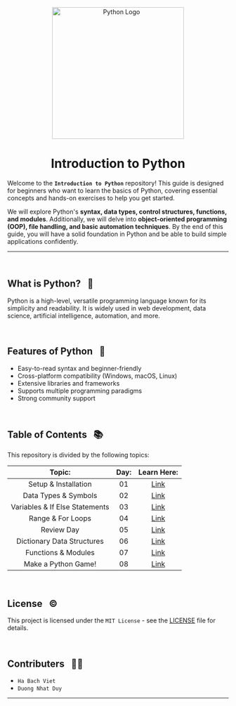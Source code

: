 <div align="center">
    <img src="https://upload.wikimedia.org/wikipedia/commons/thumb/c/c3/Python-logo-notext.svg/1200px-Python-logo-notext.svg.png" alt="Python Logo" width="300">
    <h1>Introduction to Python</h1>
</div>

Welcome to the **```Introduction to Python```** repository! This guide is designed for beginners who want to learn the basics of Python, covering essential concepts and hands-on exercises to help you get started. 

We will explore Python's **syntax, data types, control structures, functions, and modules**. Additionally, we will delve into **object-oriented programming (OOP), file handling, and basic automation techniques**. By the end of this guide, you will have a solid foundation in Python and be able to build simple applications confidently. 

---

<br>

## What is Python? &nbsp; 📌
Python is a high-level, versatile programming language known for its simplicity and readability. It is widely used in web development, data science, artificial intelligence, automation, and more.

<br>

## Features of Python &nbsp; 🧩
- Easy-to-read syntax and beginner-friendly
- Cross-platform compatibility (Windows, macOS, Linux)
- Extensive libraries and frameworks
- Supports multiple programming paradigms
- Strong community support

<br>

## Table of Contents &nbsp; 📚
This repository is divided by the following topics: 

| Topic:        | Day: | Learn Here:  | 
| :--------------------: |:--------------:| :-----------:| 
| Setup & Installation        | 01 | [Link](https://github.com/viethaa/intro-to-python/tree/main/Day%2001) | 
| Data Types & Symbols        | 02 | [Link](https://github.com/viethaa/intro-to-python/tree/main/Day%2002) | 
| Variables & If Else Statements        | 03 | [Link](https://github.com/viethaa/intro-to-python/tree/main/Day%2003) | 
| Range & For Loops        | 04 | [Link](https://github.com/viethaa/intro-to-python/tree/main/Day%2002) | 
| Review Day        | 05 | [Link](https://github.com/viethaa/intro-to-python/tree/main/Day%2002) |
| Dictionary Data Structures       | 06 | [Link](https://github.com/viethaa/intro-to-python/tree/main/Day%2002) |
| Functions & Modules        | 07 | [Link](https://github.com/viethaa/intro-to-python/tree/main/Day%2002) |
| Make a Python Game!        | 08 | [Link](https://github.com/viethaa/intro-to-python/tree/main/Day%2002) |

<br>

## License &nbsp; ©️

This project is licensed under the `MIT License` - see the [LICENSE](LICENSE) file for details.

<br>

## Contributers &nbsp; 🧑‍💻
- `Ha Bach Viet`
- `Duong Nhat Duy`

---
